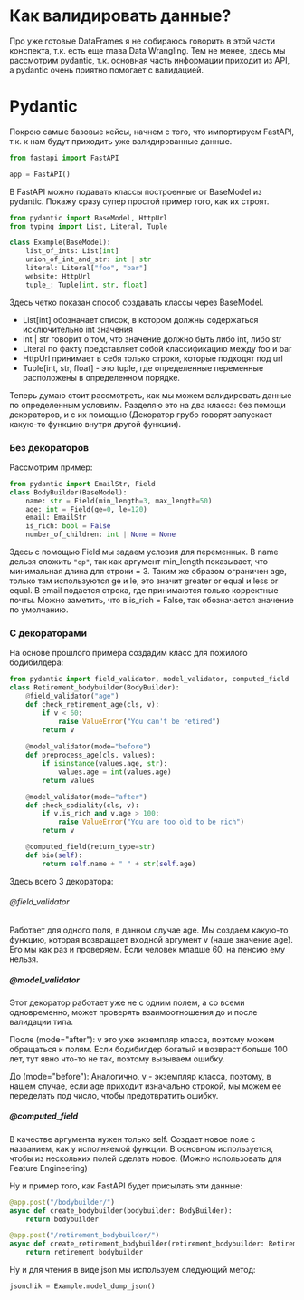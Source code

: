# Как валидировать данные?

Про уже готовые DataFrames я не собираюсь говорить в этой части конспекта, т.к. есть еще глава Data Wrangling. Тем не менее, здесь мы рассмотрим pydantic, т.к. основная часть информации приходит из API, а pydantic очень приятно помогает с валидацией.

# Pydantic

Покрою самые базовые кейсы, начнем с того, что импортируем FastAPI, т.к. к нам будут приходить уже валидированные данные.

``` python
from fastapi import FastAPI

app = FastAPI()
```

В FastAPI можно подавать классы построенные от BaseModel из pydantic. Покажу сразу супер простой пример того, как их строят.

``` python
from pydantic import BaseModel, HttpUrl
from typing import List, Literal, Tuple

class Example(BaseModel):
    list_of_ints: List[int]
    union_of_int_and_str: int | str
    literal: Literal["foo", "bar"]
    website: HttpUrl
    tuple_: Tuple[int, str, float]
```

Здесь четко показан способ создавать классы через BaseModel. 
- List\[int] обозначает список, в котором должны содержаться исключительно int значения
- int | str говорит о том, что значение должно быть либо int, либо str
- Literal по факту представляет собой классификацию между foo и bar
- HttpUrl принимает в себя только строки, которые подходят под url
- Tuple\[int, str, float] - это tuple, где определенные переменные расположены в определенном порядке.

Теперь думаю стоит рассмотреть, как мы можем валидировать данные по определенным условиям. Разделяю это на два класса: без помощи декораторов, и с их помощью (Декоратор грубо говорят запускает какую-то функцию внутри другой функции).

### Без декораторов

Рассмотрим пример:

``` python
from pydantic import EmailStr, Field
class BodyBuilder(BaseModel):
    name: str = Field(min_length=3, max_length=50)
    age: int = Field(ge=0, le=120)
    email: EmailStr
    is_rich: bool = False
    number_of_children: int | None = None
```

Здесь с помощью Field мы задаем условия для переменных. В name дельзя сложить `"op"`, так как аргумент min_length показывает, что минимальная длина для строки = 3. Таким же образом ограничен age, только там используются ge и le, это значит greater or equal и less or equal. В email подается строка, где принимаются только корректные почты. Можно заметить, что в is_rich = False, так обозначается значение по умолчанию.

### С декораторами

На основе прошлого примера создадим класс для пожилого бодибилдера:

``` python
from pydantic import field_validator, model_validator, computed_field
class Retirement_bodybuilder(BodyBuilder):
    @field_validator("age")
    def check_retirement_age(cls, v):
        if v < 60:
            raise ValueError("You can't be retired")
        return v
  
    @model_validator(mode="before")
    def preprocess_age(cls, values):
        if isinstance(values.age, str):
            values.age = int(values.age)
        return values

    @model_validator(mode="after")
    def check_sodiality(cls, v):
        if v.is_rich and v.age > 100:
            raise ValueError("You are too old to be rich")
        return v

    @computed_field(return_type=str)
    def bio(self):
        return self.name + " " + str(self.age)
```

Здесь всего 3 декоратора:

###### @field_validator

Работает для одного поля, в данном случае age.
Мы создаем какую-то функцию, которая возвращает входной аргумент v (наше значение age). Его мы как раз и проверяем. Если человек младше 60, на пенсию ему нельзя.

##### @model_validator

Этот декоратор работает уже не с одним полем, а со всеми одновременно, может проверять взаимоотношения до и после валидации типа.

После (mode="after"):
v это уже экземпляр класса, поэтому можем обращаться к полям. Если бодибилдер богатый и возвраст больше 100 лет, тут явно что-то не так, поэтому вызываем ошибку.

До (mode="before"):
Аналогично, v - экземпляр класса, поэтому, в нашем случае, если age приходит изначально строкой, мы можем ее переделать под число, чтобы предотвратить ошибку.

##### @computed_field

В качестве аргумента нужен только self. Создает новое поле с названием, как у исполняемой функции. В основном используется, чтобы из нескольких полей сделать новое. (Можно использовать для Feature Engineering)

Ну и пример того, как FastAPI будет присылать эти данные:

``` python
@app.post("/bodybuilder/")
async def create_bodybuilder(bodybuilder: BodyBuilder):
    return bodybuilder

@app.post("/retirement_bodybuilder/")
async def create_retirement_bodybuilder(retirement_bodybuilder: Retirement_bodybuilder):
    return retirement_bodybuilder
```

Ну и для чтения в виде json мы используем следующий метод:
``` python
jsonchik = Example.model_dump_json()
```
